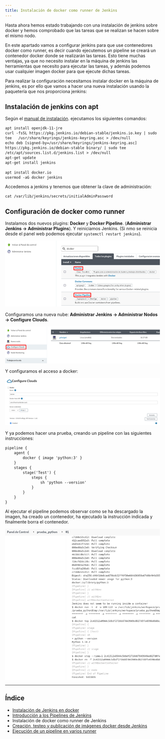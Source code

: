 ```yaml
---
title: Instalación de docker como runner de Jenkins
---
```


Hasta ahora hemos estado trabajando con una instalación de jenkins sobre docker y hemos comprobado que las tareas que se realizan se hacen sobre el mismo nodo.

En este apartado vamos a configurar jenkins para que use contenedores docker como runner, es decir cuando ejecutemos un pipeline se creará un contenedor docker donde se realizarán las tareas. Esto tiene muchas ventajas, ya que no necesito instalar en la máquina de jenkins las herramientas que necesito para ejecutar las tareas, y además podemos usar cualquier imagen docker para que ejecute dichas tareas.

Para realizar la configuración necesitamos instalar docker en la máquina de jenkins, es por ello que vamos a hacer una nueva instalación usando la paquetería que nos proporciona jenkins:

## Instalación de jenkins con apt

Según el [manual de instalación](https://www.jenkins.io/doc/book/installing/linux/#debianubuntu). ejecutamos los siguientes comandos:

```
apt install openjdk-11-jre
curl -fsSL https://pkg.jenkins.io/debian-stable/jenkins.io.key | sudo tee   /usr/share/keyrings/jenkins-keyring.asc > /dev/null
echo deb [signed-by=/usr/share/keyrings/jenkins-keyring.asc]   https://pkg.jenkins.io/debian-stable binary/ | sudo tee   /etc/apt/sources.list.d/jenkins.list > /dev/null
apt-get update
apt-get install jenkins

apt install docker.io
usermod -aG docker jenkins
```

Accedemos a jenkins y tenemos que obtener la clave de administración:

```
cat /var/lib/jenkins/secrets/initialAdminPassword
```

## Configuración de docker como runner

Instalamos dos nuevos plugins: **Docker** y **Docker Pipeline**. (**Administrar Jenkins -> Administrar Plugins**). Y reiniciamos Jenkins. (Si nmo se reinicia desde el panel web podemos ejecutar `systemctl restart jenkins`).

![docker](img/docker0.png)

Configuramos una nueva nube: **Administrar Jenkins -> Administrar Nodos -> Configure Clouds**.

![docker](img/docker1.png)

Y configuramos el acceso a docker:

![docker](img/docker2.png)

Y ya podemos hacer una prueba, creando un pipeline con las siguientes instrucciones:

```
pipeline {
    agent {
        docker { image 'python:3' }
    }
    stages {
        stage('Test') {
            steps {
                sh 'python --version'
            }
        }
    }
}
```

Al ejecutar el pipeline podemos observar como se ha descargado la imagen, ha creado un contenedor, ha ejecutado la instrucción indicada y finalmente borra el contenedor.

![docker](img/docker3.png)

---

## Índice

* [Instalación de Jenkins en docker](instalacion_docker.html)
* [Introducción a los Pipelines de Jenkins](pipelines.html)
* Instalación de docker como runner de Jenkins
* [Creación, testeo y publicación de imágenes docker desde Jenkins](gendocker.html)
* [Ejecución de un pipeline en varios runner](runner.html)
